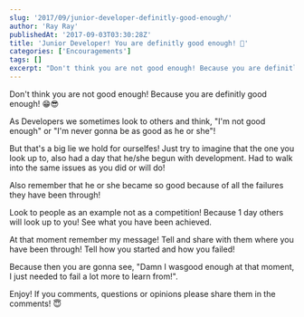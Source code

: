 ```yaml
---
slug: '2017/09/junior-developer-definitly-good-enough/'
author: 'Ray Ray'
publishedAt: '2017-09-03T03:30:28Z'
title: 'Junior Developer! You are definitly good enough! 🙏'
categories: ['Encouragements']
tags: []
excerpt: "Don't think you are not good enough! Because you are definitly good enough! 😁😎As Developers we so..."
---
```


Don't think you are not good enough! Because you are definitly good enough! 😁😎

As Developers we sometimes look to others and think, "I'm not good enough" or "I'm never gonna be as good as he or she"!

But that's a big lie we hold for ourselfes!
Just try to imagine that the one you look up to, also had a day that he/she begun with development. Had to walk into the same issues as you did or will do!

Also remember that he or she became so good because of all the failures they have been through!

Look to people as an example not as a competition! Because 1 day others will look up to you! See what you have been achieved.

At that moment remember my message! Tell and share with them where you have been through! Tell how you started and how you failed!

Because then you are gonna see, "Damn I wasgood enough at that moment, I just needed to fail a lot more to learn from!".

Enjoy! If you comments, questions or opinions please share them in the comments! 😇

<Youtube url="https://www.youtube.com/watch?v=tJSpLgXcRL4" />
